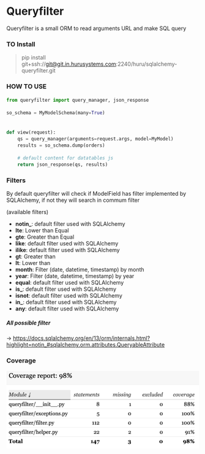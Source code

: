 # Queryfilter

Queryfilter is a small ORM to read arguments URL and make SQL
query

### TO Install

> pip install git+ssh://git@git.in.hurusystems.com:2240/huru/sqlalchemy-queryfilter.git

### HOW TO USE

```python
from queryfilter import query_manager, json_response

so_schema = MyModelSchema(many=True)


def view(request):
    qs = query_manager(arguments=request.args, model=MyModel)
    results = so_schema.dump(orders)

    # default content for datatables js
    return json_response(qs, results)
```
### Filters

By default queryfilter will check if ModelField has filter implemented by SQLAlchemy,
if not they will search in commum filter

(available filters)
- **notin_**: default filter used with SQLAlchemy
- **lte**: Lower than Equal
- **gte**: Greater than Equal
- **like**: default filter used with SQLAlchemy
- **ilike**: default filter used with SQLAlchemy
- **gt**: Greater than
- **lt**: Lower than
- **month**: Filter (date, datetime, timestamp) by month
- **year**: Filter (date, datetime, timestamp) by year
- **equal**: default filter used with SQLAlchemy
- **is_**: default filter used with SQLAlchemy
- **isnot**: default filter used with SQLAlchemy
- **in_**: default filter used with SQLAlchemy
- **any**: default filter used with SQLAlchemy

##### All possible filter

-> https://docs.sqlalchemy.org/en/13/orm/internals.html?highlight=notin_#sqlalchemy.orm.attributes.QueryableAttribute

### Coverage

![](./docs/coverage.png)
